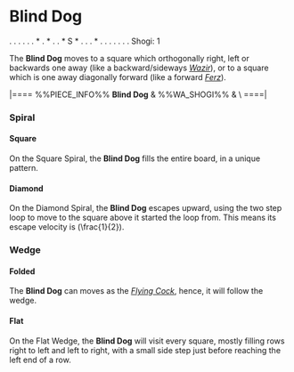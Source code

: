 # Blind Dog

<div class = "movement">
. . . . .
. * . * .
. * S * .
. . * . .
. . . . .
Shogi: 1
</div>

The **Blind Dog** moves to a square which orthogonally right, left or backwards
one away (like a backward/sideways [*Wazir*](wazir.html)),
or to a square which is one away diagonally forward
(like a forward [*Ferz*](ferz.html)).

|====
%%PIECE_INFO%%
  **Blind Dog** 
& %%WA_SHOGI%%
& \\
====|

### Spiral

#### Square

On the Square Spiral, the **Blind Dog** fills the entire board, in a unique
pattern.

#### Diamond

On the Diamond Spiral, the **Blind Dog** escapes upward, using the two
step loop to move to the square above it started the loop from.
This means its escape velocity is \(\frac{1}{2}\).

### Wedge

#### Folded

The **Blind Dog** can moves as the [*Flying Cock*](flying_cock.html),
hence, it will follow the wedge.

#### Flat

On the Flat Wedge, the **Blind Dog** will visit every square, mostly
filling rows right to left and left to right, with a small side step
just before reaching the left end of a row.
